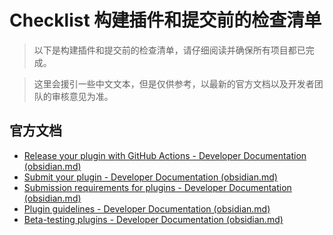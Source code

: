 # Checklist 构建插件和提交前的检查清单

> 以下是构建插件和提交前的检查清单，请仔细阅读并确保所有项目都已完成。

> 这里会援引一些中文文本，但是仅供参考，以最新的官方文档以及开发者团队的审核意见为准。

## 官方文档

- [Release your plugin with GitHub Actions - Developer Documentation (obsidian.md)](https://docs.obsidian.md/Plugins/Releasing/Release+your+plugin+with+GitHub+Actions)
- [Submit your plugin - Developer Documentation (obsidian.md)](https://docs.obsidian.md/Plugins/Releasing/Submit+your+plugin)
- [Submission requirements for plugins - Developer Documentation (obsidian.md)](https://docs.obsidian.md/Plugins/Releasing/Submission+requirements+for+plugins)
- [Plugin guidelines - Developer Documentation (obsidian.md)](https://docs.obsidian.md/Plugins/Releasing/Plugin+guidelines)
- [Beta-testing plugins - Developer Documentation (obsidian.md)](https://docs.obsidian.md/Plugins/Releasing/Beta-testing+plugins)

